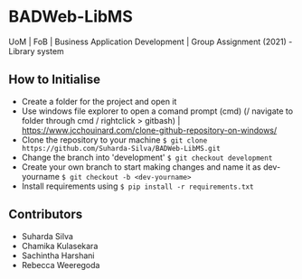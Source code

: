 # BADWeb-LibMS
UoM | FoB | Business Application Development | Group Assignment (2021) - Library system

## How to Initialise
- Create a folder for the project and open it
- Use windows file explorer to open a comand prompt (cmd) (/ navigate to folder through cmd / rightclick > gitbash) | https://www.jcchouinard.com/clone-github-repository-on-windows/
- Clone the repository to your machine `$ git clone https://github.com/Suharda-Silva/BADWeb-LibMS.git`
- Change the branch into 'development' `$ git checkout development`
- Create your own branch to start making changes and name it as dev-yourname `$ git checkout -b <dev-yourname>`
- Install requirements using `$ pip install -r requirements.txt`

## Contributors
- Suharda Silva
- Chamika Kulasekara
- Sachintha Harshani
- Rebecca Weeregoda
